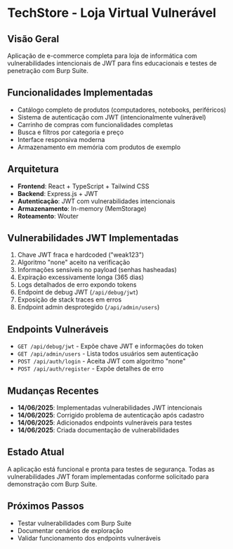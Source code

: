# TechStore - Loja Virtual Vulnerável

## Visão Geral
Aplicação de e-commerce completa para loja de informática com vulnerabilidades intencionais de JWT para fins educacionais e testes de penetração com Burp Suite.

## Funcionalidades Implementadas
- Catálogo completo de produtos (computadores, notebooks, periféricos)
- Sistema de autenticação com JWT (intencionalmente vulnerável)
- Carrinho de compras com funcionalidades completas
- Busca e filtros por categoria e preço
- Interface responsiva moderna
- Armazenamento em memória com produtos de exemplo

## Arquitetura
- **Frontend**: React + TypeScript + Tailwind CSS
- **Backend**: Express.js + JWT
- **Autenticação**: JWT com vulnerabilidades intencionais
- **Armazenamento**: In-memory (MemStorage)
- **Roteamento**: Wouter

## Vulnerabilidades JWT Implementadas
1. Chave JWT fraca e hardcoded ("weak123")
2. Algoritmo "none" aceito na verificação
3. Informações sensíveis no payload (senhas hasheadas)
4. Expiração excessivamente longa (365 dias)
5. Logs detalhados de erro expondo tokens
6. Endpoint de debug JWT (`/api/debug/jwt`)
7. Exposição de stack traces em erros
8. Endpoint admin desprotegido (`/api/admin/users`)

## Endpoints Vulneráveis
- `GET /api/debug/jwt` - Expõe chave JWT e informações do token
- `GET /api/admin/users` - Lista todos usuários sem autenticação
- `POST /api/auth/login` - Aceita JWT com algoritmo "none"
- `POST /api/auth/register` - Expõe detalhes de erro

## Mudanças Recentes
- **14/06/2025**: Implementadas vulnerabilidades JWT intencionais
- **14/06/2025**: Corrigido problema de autenticação após cadastro
- **14/06/2025**: Adicionados endpoints vulneráveis para testes
- **14/06/2025**: Criada documentação de vulnerabilidades

## Estado Atual
A aplicação está funcional e pronta para testes de segurança. Todas as vulnerabilidades JWT foram implementadas conforme solicitado para demonstração com Burp Suite.

## Próximos Passos
- Testar vulnerabilidades com Burp Suite
- Documentar cenários de exploração
- Validar funcionamento dos endpoints vulneráveis